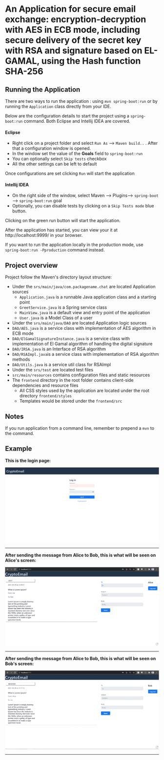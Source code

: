 # An Application for secure email exchange: encryption-decryption with AES in ECB mode, including secure delivery of the secret key with RSA and signature based on EL-GAMAL, using the Hash function SHA-256


## Running the Application

There are two ways to run the application : using `mvn spring-boot:run` or by running the `Application` class directly from your IDE.

Below are the configuration details to start the project using a `spring-boot:run` command. Both Eclipse and Intellij IDEA are covered.

#### Eclipse

- Right click on a project folder and select `Run As` --> `Maven build..` . After that a configuration window is opened.
- In the window set the value of the **Goals** field to `spring-boot:run`
- You can optionally select `Skip tests` checkbox
- All the other settings can be left to default

Once configurations are set clicking `Run` will start the application

#### Intellij IDEA

- On the right side of the window, select Maven --> Plugins--> `spring-boot` --> `spring-boot:run` goal
- Optionally, you can disable tests by clicking on a `Skip Tests mode` blue button.

Clicking on the green run button will start the application.

After the application has started, you can view your it at http://localhost:9999/ in your browser.

If you want to run the application locally in the production mode, use `spring-boot:run -Pproduction` command instead.




## Project overview

Project follow the Maven's directory layout structure:

- Under the `srs/main/java/com.packagename.chat` are located Application sources
  - `Application.java` is a runnable Java application class and a starting point
  - `GreetService.java` is a Spring service class
  - `MainView.java` is a default view and entry point of the application
  - `User.java` is a Model Class of a user
- Under the `srs/main/java/DAO` are located Application logic sources
- `DAO/AES.java` is a service class with implementation of AES algorithm in ECB mode
- `DAO/ElGamalSignatureInstance.java` is a service class with implementation of El Gamal algorithm of handling the digital signature
- `DAO/IRSA.java` is an Interface of RSA algorithm
- `DAO/RSAImpl.java`is a service class with implementation of RSA algorithm methods 
- `DAO/Utils.java` is a service util class for RSAImpl 
- Under the `srs/test` are located test files
- `src/main/resources` contains configuration files and static resources
- The `frontend` directory in the root folder contains client-side dependencies and resource files
  - All CSS styles used by the application are located under the root directory `frontend/styles`
  - Templates would be stored under the `frontend/src`


## Notes

If you run application from a command line, remember to prepend a `mvn` to the command.


## Example

**This is the login page:**

![](Pics/Login.PNG)

--------------------------------------------------------------------------------------------------------------------------------------------------------------------


**After sending the message from Alice to Bob, this is what will be seen on Alice's screen:**

![](Pics/Main%20View.PNG) 

--------------------------------------------------------------------------------------------------------------------------------------------------------------------


**After sending the message from Alice to Bob, this is what will be seen on Bob's screen:**

![](Pics/Bob.PNG)

--------------------------------------------------------------------------------------------------------------------------------------------------------------------
